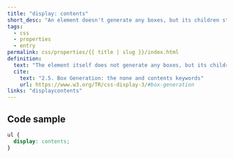 ```yaml
---
title: "display: contents"
short_desc: "An element doesn't generate any boxes, but its children still do."
tags:
  - css
  - properties
  - entry
permalink: css/properties/{{ title | slug }}/index.html
definition:
  text: "The element itself does not generate any boxes, but its children and pseudo-elements still generate boxes and text runs as normal. "
  cite:
    text: "2.5. Box Generation: the none and contents keywords"
    url: https://www.w3.org/TR/css-display-3/#box-generation
links: "displaycontents"
---
```


<h2 class="h3"><span>Code sample</span></h2>

```css
ul {
  display: contents;
}
```
